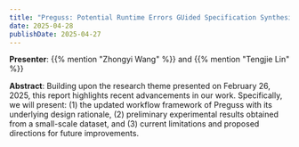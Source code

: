 ```yaml
---
title: "Preguss: Potential Runtime Errors GUided Specification Synthesis"
date: 2025-04-28
publishDate: 2025-04-27
---
```



**Presenter**: {{% mention "Zhongyi Wang" %}} and {{% mention "Tengjie Lin" %}}


**Abstract**: Building upon the research theme presented on February 26, 2025, this report highlights recent advancements in our work. Specifically, we will present: (1) the updated workflow framework of Preguss with its underlying design rationale, (2) preliminary experimental results obtained from a small-scale dataset, and (3) current limitations and proposed directions for future improvements.
